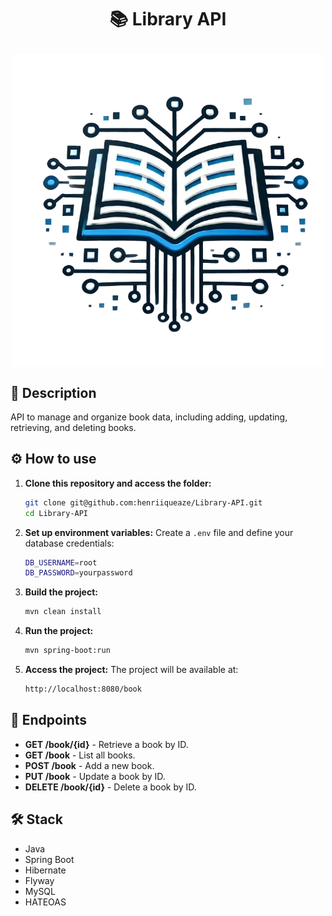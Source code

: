 # <p align="center"> 📚 Library API

<div style="display: flex; justify-content: center;">
    <img src="assets/images/Logo%20-%20Library-API.png" alt="API Livros">
</div>

## 📖 Description
API to manage and organize book data, including adding, updating, retrieving, and deleting books.

## ⚙️ How to use
1. **Clone this repository and access the folder:**
    ```bash
    git clone git@github.com:henriiqueaze/Library-API.git 
    cd Library-API
    ```

2. **Set up environment variables:**
   Create a `.env` file and define your database credentials:
    ```bash
    DB_USERNAME=root
    DB_PASSWORD=yourpassword
    ```

3. **Build the project:**
    ```bash
    mvn clean install
    ```

4. **Run the project:**
    ```bash
    mvn spring-boot:run
    ```

5. **Access the project:**
   The project will be available at:
    ```bash
    http://localhost:8080/book
    ```

## 📌 Endpoints
- **GET /book/{id}** - Retrieve a book by ID.
- **GET /book** - List all books.
- **POST /book** - Add a new book.
- **PUT /book** - Update a book by ID.
- **DELETE /book/{id}** - Delete a book by ID.

## 🛠 Stack
- Java
- Spring Boot
- Hibernate
- Flyway
- MySQL
- HATEOAS
